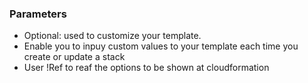 ### Parameters

- Optional: used to customize your template.
- Enable you to inpuy custom values to your template each time you create or update a stack
- User !Ref to reaf the options to be shown at cloudformation 